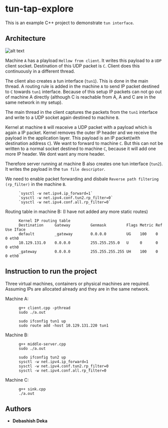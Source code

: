 # tun-tap-explore

This is an example C++ project to demonstrate `tun interface`.

## Architecture
![alt text](https://github.com/ddeka0/tun-tap-explore/blob/ddeka0-patch-1/tun-tap%20(3).png)

Machine `A` has a playload `Hellow from client`. It writes this payload to a `UDP` client socket. Destination of this UDP packet is `C`. Client does this continuously in a different thread.

The client also creates a tun interface (`tun1`). This is done in the main thread. A routing rule is added in the machine `A` to send IP packet destined to `C` towards `tun1` interface. Because of this setup IP packets can not go out of machine A directly (although C is reachable from A, A and C are in the same network in my setup).

The main thread in the client captures the packets from the `tun1` interface and write to a UDP socket again destined to machine `B`. 

Kernel at machine `B` will reaceive a UDP packet with a payload which is again a IP packet. Kernel removes the outer IP header and we receive the payload in the application layer. This payload is an IP packet(with destination address `C`). We want to forward to machine `C`. But this can not be written to a normal socket destined to machine `C`, because it will add one more IP header. We dont want any more header. 

Therefore server running at machine B also creates one tun interface (`tun2`). It writes the payload in the `tun file descriptor`. 

We need to enable packet forwarding and disbale `Reverse path filtering (rp_filter)` in the machine `B`.

          `sysctl -w net.ipv4.ip_forward=1`
          `sysctl -w net.ipv4.conf.tun2.rp_filter=0`
          `sysctl -w net.ipv4.conf.all.rp_filter=0`

Routing table in machine B: (I have not added any more static routes)
          
          Kernel IP routing table
          Destination     Gateway         Genmask         Flags Metric Ref    Use Iface
          default         _gateway        0.0.0.0         UG    100    0        0 eth0
          10.129.131.0    0.0.0.0         255.255.255.0   U     0      0        0 eth0
          _gateway        0.0.0.0         255.255.255.255 UH    100    0        0 eth0

## Instruction to run the project

Three virtual machines, containers or physical machines are required. Assuming IPs are allocated already and they are in the same network.

Machine A:
          
          g++ client.cpp -pthread
          sudo ./a.out
          
          sudo ifconfig tun1 up
          sudo route add -host 10.129.131.220 tun1
Machine B:

          g++ middle-server.cpp
          sudo ./a.out
          
          sudo ifconfig tun2 up
          sysctl -w net.ipv4.ip_forward=1
          sysctl -w net.ipv4.conf.tun2.rp_filter=0
          sysctl -w net.ipv4.conf.all.rp_filter=0
Machine C:
          
          g++ sink.cpp
          ./a.out
          
          
## Authors

* **Debashish Deka** 

